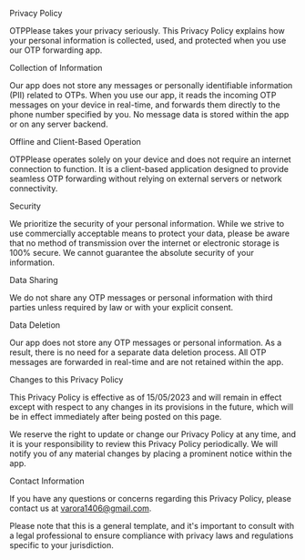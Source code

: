 Privacy Policy

OTPPlease takes your privacy seriously. This Privacy Policy explains how your personal information is collected, used, and protected when you use our OTP forwarding app.

Collection of Information

Our app does not store any messages or personally identifiable information (PII) related to OTPs. When you use our app, it reads the incoming OTP messages on your device in real-time, and forwards them directly to the phone number specified by you. No message data is stored within the app or on any server backend.

Offline and Client-Based Operation

OTPPlease operates solely on your device and does not require an internet connection to function. It is a client-based application designed to provide seamless OTP forwarding without relying on external servers or network connectivity.

Security

We prioritize the security of your personal information. While we strive to use commercially acceptable means to protect your data, please be aware that no method of transmission over the internet or electronic storage is 100% secure. We cannot guarantee the absolute security of your information.

Data Sharing

We do not share any OTP messages or personal information with third parties unless required by law or with your explicit consent.

Data Deletion

Our app does not store any OTP messages or personal information. As a result, there is no need for a separate data deletion process. All OTP messages are forwarded in real-time and are not retained within the app.

Changes to this Privacy Policy

This Privacy Policy is effective as of 15/05/2023 and will remain in effect except with respect to any changes in its provisions in the future, which will be in effect immediately after being posted on this page.

We reserve the right to update or change our Privacy Policy at any time, and it is your responsibility to review this Privacy Policy periodically. We will notify you of any material changes by placing a prominent notice within the app.

Contact Information

If you have any questions or concerns regarding this Privacy Policy, please contact us at varora1406@gmail.com.

Please note that this is a general template, and it's important to consult with a legal professional to ensure compliance with privacy laws and regulations specific to your jurisdiction.
